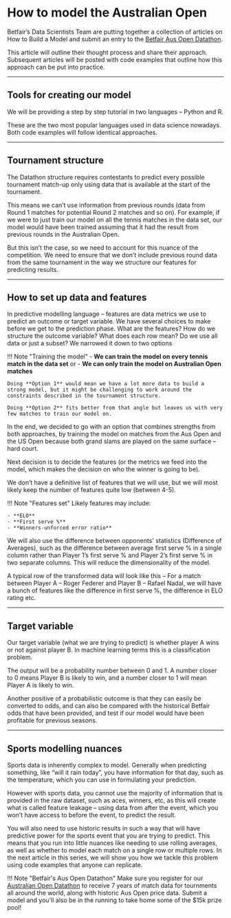 # How to model the Australian Open

Betfair’s Data Scientists Team are putting together a collection of articles on How to Build a Model and submit an entry to the [Betfair Aus Open Datathon](https://www.betfair.com.au/hub/australian-open-datathon/).

This article will outline their thought process and share their approach. Subsequent articles will be posted with code examples that outline how this approach can be put into practice.

---
## Tools for creating our model

We will be providing a step by step tutorial in two languages – Python and R.

These are the two most popular languages used in data science nowadays. Both code examples will follow identical approaches.

---
## Tournament structure

The Datathon structure requires contestants to predict every possible tournament match-up only using data that is available at the start of the tournament.

This means we can’t use information from previous rounds (data from Round 1 matches for potential Round 2 matches and so on). For example, if we were to just train our model on all the tennis matches in the data set, our model would have been trained assuming that it had the result from previous rounds in the Australian Open.

But this isn’t the case, so we need to account for this nuance of the competition. We need to ensure that we don’t include previous round data from the same tournament in the way we structure our features for predicting results.

---
## How to set up data and features

In predictive modelling language – features are data metrics we use to predict an outcome or target variable. We have several choices to make before we get to the prediction phase. What are the features? How do we structure the outcome variable? What does each row mean? Do we use all data or just a subset? We narrowed it down to two options

!!! Note "Training the model"
    - **We can train the model on every tennis match in the data set** or
    - **We can only train the model on Australian Open matches**

    Doing **Option 1** would mean we have a lot more data to build a strong model, but it might be challenging to work around the constraints described in the tournament structure.

    Doing **Option 2** fits better from that angle but leaves us with very few matches to train our model on.

In the end, we decided to go with an option that combines strengths from both approaches, by training the model on matches from the Aus Open and the US Open because both grand slams are played on the same surface – hard court.

Next decision is to decide the features (or the metrics we feed into the model, which makes the decision on who the winner is going to be).

We don’t have a definitive list of features that we will use, but we will most likely keep the number of features quite low (between 4-5).

!!! Note "Features set"
    Likely features may include:

    - **ELO**
    - **First serve %**
    - **Winners-unforced error ratio**

We will also use the difference between opponents' statistics (Difference of Averages), such as the difference between average first serve % in a single column rather than Player 1’s first serve % and Player 2’s first serve % in two separate columns. This will reduce the dimensionality of the model.

A typical row of the transformed data will look like this – For a match between Player A – Roger Federer and Player B – Rafael Nadal, we will have a bunch of features like the difference in first serve %, the difference in ELO rating etc.

---
## Target variable

Our target variable (what we are trying to predict) is whether player A wins or not against player B. In machine learning terms this is a classification problem.

The output will be a probability number between 0 and 1. A number closer to 0 means Player B is likely to win, and a number closer to 1 will mean Player A is likely to win.

Another positive of a probabilistic outcome is that they can easily be converted to odds, and can also be compared with the historical Betfair odds that have been provided, and test if our model would have been profitable for previous seasons.

---
## Sports modelling nuances

Sports data is inherently complex to model. Generally when predicting something, like “will it rain today”, you have information for that day, such as the temperature, which you can use in formulating your prediction.

However with sports data, you cannot use the majority of information that is provided in the raw dataset, such as aces, winners, etc, as this will create what is called feature leakage – using data from after the event, which you won’t have access to before the event, to predict the result.

You will also need to use historic results in such a way that will have predictive power for the sports event that you are trying to predict. This means that you run into little nuances like needing to use rolling averages, as well as whether to model each match on a single row or multiple rows. In the next article in this series, we will show you how we tackle this problem using code examples that anyone can replicate.

!!! Note "Betfair's Aus Open Datathon"
    Make sure you register for our [Australian Open Datathon](https://www.betfair.com.au/hub/australian-open-datathon/) to receive 7 years of match data for tournments all around the world, along with historic Aus Open price data. Submit a model and you'll also be in the running to take home some of the $15k prize pool!